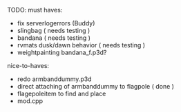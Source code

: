 TODO:
must haves:
- fix serverlogerrors (Buddy)
- slingbag ( needs testing )
- bandana ( needs testing )
- rvmats dusk/dawn behavior ( needs testing )
- weightpainting bandana_f.p3d?

nice-to-haves:
- redo armbanddummy.p3d
- direct attaching of armbanddummy to flagpole ( done )
- flagepoleitem to find and place
- mod.cpp
